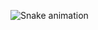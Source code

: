 ![Snake animation](https://github.com/Code-Parth/code-parth/blob/output/github-contribution-grid-snake.svg)
